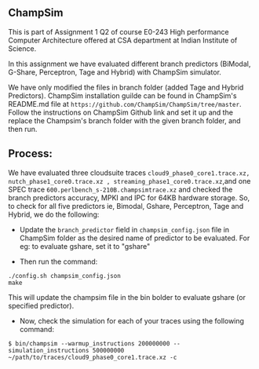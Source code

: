 ## ChampSim

This is part of Assignment 1 Q2 of course E0-243 High performance Computer Architecture offered at CSA department at Indian Institute of Science.

In this assignment we have evaluated different branch predictors (BiModal, G-Share, Perceptron, Tage and Hybrid) with ChampSim simulator.

We have only modified the files in branch folder (added Tage and Hybrid Predictors).
ChampSim installation guilde can be found in ChampSim's README.md file at `https://github.com/ChampSim/ChampSim/tree/master`. Follow the instructions on ChampSim Github link and set it up and the replace the Champsim's branch folder with the given branch folder, and then run.



## Process:

We have evaluated three cloudsuite traces  `cloud9_phase0_core1.trace.xz, nutch_phase1_core0.trace.xz , streaming_phase1_core0.trace.xz`,and one SPEC trace `600.perlbench_s-210B.champsimtrace.xz` and checked the branch predictors accuracy, MPKI and IPC for 64KB hardware storage. So, to check for all five predictors ie, Bimodal, Gshare, Perceptron, Tage and Hybrid, we do the following:

- Update the  `branch_predictor` field in `champsim_config.json` file in ChampSim folder as the desired name of predictor to be evaluated. For eg: to evaluate gshare, set it to "gshare"

- Then run the command:

```
./config.sh champsim_config.json
make
```
This will update the champsim file in the bin bolder to evaluate gshare (or specified predictor).

- Now, check the simulation for each of your traces using the following command:

```
$ bin/champsim --warmup_instructions 200000000 --simulation_instructions 500000000 ~/path/to/traces/cloud9_phase0_core1.trace.xz -c
```
